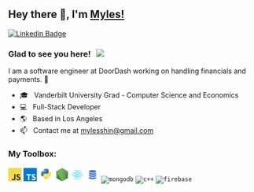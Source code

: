 ## Hey there 👋, I'm [Myles!](https://github.com/mylesshin/)

[![Linkedin Badge](https://img.shields.io/badge/-LinkedIn-0e76a8?style=flat-square&logo=Linkedin&logoColor=white)](https://linkedin.com/in/mylesshin)

### Glad to see you here! &nbsp; ![](https://visitor-badge.glitch.me/badge?page_id=iampavangandhi.iampavangandhi&style=flat-square&color=0088cc)

I am a software engineer at DoorDash working on handling financials and payments. 🚀

- 🎓 &nbsp; Vanderbilt University Grad - Computer Science and Economics
- 💻 &nbsp; Full-Stack Developer
- 🌎 &nbsp; Based in Los Angeles
- 📫 &nbsp; Contact me at mylesshin@gmail.com


### My Toolbox:
<code><img height="27" src="https://raw.githubusercontent.com/github/explore/80688e429a7d4ef2fca1e82350fe8e3517d3494d/topics/javascript/javascript.png" alt="javascript"></code>
<code><img height="27" src="https://raw.githubusercontent.com/github/explore/80688e429a7d4ef2fca1e82350fe8e3517d3494d/topics/typescript/typescript.png" alt="typescript"></code>
<code><img height="30" src="https://raw.githubusercontent.com/github/explore/80688e429a7d4ef2fca1e82350fe8e3517d3494d/topics/python/python.png" alt="python"></code>
<code><img height="27" src="https://raw.githubusercontent.com/github/explore/80688e429a7d4ef2fca1e82350fe8e3517d3494d/topics/nodejs/nodejs.png" alt="nodejs"></code>
<code><img height="27" src="https://raw.githubusercontent.com/github/explore/80688e429a7d4ef2fca1e82350fe8e3517d3494d/topics/react/react.png" alt="react"></code>
<code><img height="27" src="https://raw.githubusercontent.com/github/explore/80688e429a7d4ef2fca1e82350fe8e3517d3494d/topics/sql/sql.png" alt="sql"></code>
<code><img height="27" src="https://encrypted-tbn0.gstatic.com/images?q=tbn%3AANd9GcSTTzPAw-55ssm1Im594xYZ9eRQu2JylrkYLg&usqp=CAU" alt="mongodb"></code>
<code><img height="27" src="https://upload.wikimedia.org/wikipedia/commons/1/18/ISO_C%2B%2B_Logo.svg" alt="c++"></code>
<code><img height="27" src="https://upload.wikimedia.org/wikipedia/commons/c/cf/Firebase_icon.svg" alt="firebase"></code>

